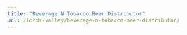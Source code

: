 ```yaml
---
title: "Beverage N Tobacco Beer Distributor"
url: /lords-valley/beverage-n-tobacco-beer-distributor/
---
```

